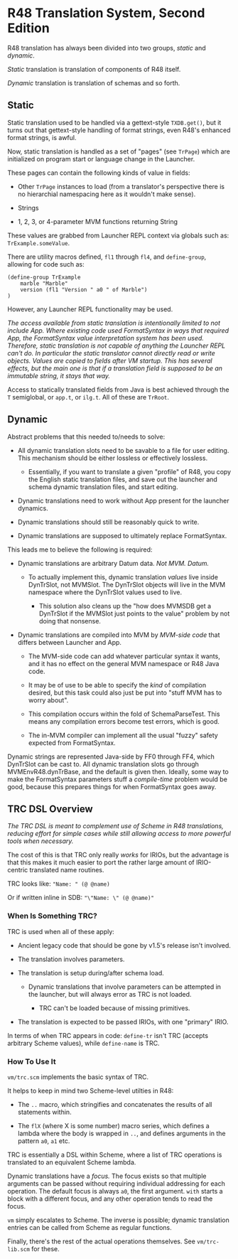 # R48 Translation System, Second Edition

R48 translation has always been divided into two groups, *static* and *dynamic*.

*Static* translation is translation of components of R48 itself.

*Dynamic* translation is translation of schemas and so forth.

## Static

Static translation used to be handled via a gettext-style `TXDB.get()`, but it turns out that gettext-style handling of format strings, even R48's enhanced format strings, is awful.

Now, static translation is handled as a set of "pages" (see `TrPage`) which are initialized on program start or language change in the Launcher.

These pages can contain the following kinds of value in fields:

* Other `TrPage` instances to load (from a translator's perspective there is no hierarchial namespacing here as it wouldn't make sense).

* Strings

* 1, 2, 3, or 4-parameter MVM functions returning String

These values are grabbed from Launcher REPL context via globals such as: `TrExample.someValue`.

There are utility macros defined, `fl1` through `fl4`, and `define-group`, allowing for code such as:

```
(define-group TrExample
    marble "Marble"
    version (fl1 "Version " a0 " of Marble")
)
```

However, any Launcher REPL functionality may be used.

*The access available from static translation is intentionally limited to not include App. Where existing code used FormatSyntax in ways that required App, the FormatSyntax value interpretation system has been used. Therefore, static translation is not capable of anything the Launcher REPL can't do. In particular the static translator cannot directly read or write objects. Values are copied to fields after VM startup. This has several effects, but the main one is that if a translation field is supposed to be an immutable string, it stays that way.*

Access to statically translated fields from Java is best achieved through the `T` semiglobal, or `app.t`, or `ilg.t`. All of these are `TrRoot`.

## Dynamic

Abstract problems that this needed to/needs to solve:

* All dynamic translation slots need to be savable to a file for user editing. This mechanism should be either lossless or effectively lossless.
  
  * Essentially, if you want to translate a given "profile" of R48, you copy the English static translation files, and save out the launcher and schema dynamic translation files, and start editing.

* Dynamic translations need to work without App present for the launcher dynamics.

* Dynamic translations should still be reasonably quick to write.

* Dynamic translations are supposed to ultimately replace FormatSyntax.

This leads me to believe the following is required:

* Dynamic translations are arbitrary Datum data. *Not MVM. Datum.*
  
  * To actually implement this, dynamic translation *values* live inside DynTrSlot, not MVMSlot. The DynTrSlot objects will live in the MVM namespace where the DynTrSlot values used to live.
    
    * This solution also cleans up the "how does MVMSDB get a DynTrSlot if the MVMSlot just points to the value" problem by not doing that nonsense.

* Dynamic translations are compiled into MVM by *MVM-side code* that differs between Launcher and App.
  
  * The MVM-side code can add whatever particular syntax it wants, and it has no effect on the general MVM namespace or R48 Java code.
  
  * It may be of use to be able to specify the *kind* of compilation desired, but this task could also just be put into "stuff MVM has to worry about".
  
  * This compilation occurs within the fold of SchemaParseTest. This means any compilation errors become test errors, which is good.
  
  * The in-MVM compiler can implement all the usual "fuzzy" safety expected from FormatSyntax.

Dynamic strings are represented Java-side by FF0 through FF4, which DynTrSlot can be cast to. All dynamic translation slots go through MVMEnvR48.dynTrBase, and the default is given then. Ideally, some way to make the FormatSyntax parameters stuff a *compile-time* problem would be good, because this prepares things for when FormatSyntax goes away.

## TRC DSL Overview

*The TRC DSL is meant to complement use of Scheme in R48 translations, reducing effort for simple cases while still allowing access to more powerful tools when necessary.*

The cost of this is that TRC only really *works* for IRIOs, but the advantage is that this makes it much easier to port the rather large amount of IRIO-centric translated name routines.

TRC looks like: `"Name: " (@ @name)`

Or if written inline in SDB: `"\"Name: \" (@ @name)"`

### When Is Something TRC?

TRC is used when all of these apply:

* Ancient legacy code that should be gone by v1.5's release isn't involved.

* The translation involves parameters.

* The translation is setup during/after schema load.
  
  * Dynamic translations that involve parameters can be attempted in the launcher, but will always error as TRC is not loaded.
    
    * TRC can't be loaded because of missing primitives.

* The translation is expected to be passed IRIOs, with one "primary" IRIO.

In terms of when TRC appears in code: `define-tr` isn't TRC (accepts arbitrary Scheme values), while `define-name` is TRC.

### How To Use It

`vm/trc.scm` implements the basic syntax of TRC.

It helps to keep in mind two Scheme-level utilties in R48:

* The `..` macro, which stringifies and concatenates the results of all statements within.

* The `flX`  (where X is some number) macro series, which defines a lambda where the body is wrapped in `..`, and defines arguments in the pattern `a0`, `a1` etc.

TRC is essentially a DSL within Scheme, where a list of TRC operations is translated to an equivalent Scheme lambda.

Dynamic translations have a *focus.* The focus exists so that multiple arguments can be passed without requiring individual addressing for each operation. The default focus is always `a0`, the first argument. `with` starts a block with a different focus, and any other operation tends to read the focus.

`vm` simply escalates to Scheme. The inverse is possible; dynamic translation entries can be called from Scheme as regular functions.

Finally, there's the rest of the actual operations themselves. See `vm/trc-lib.scm` for these.
